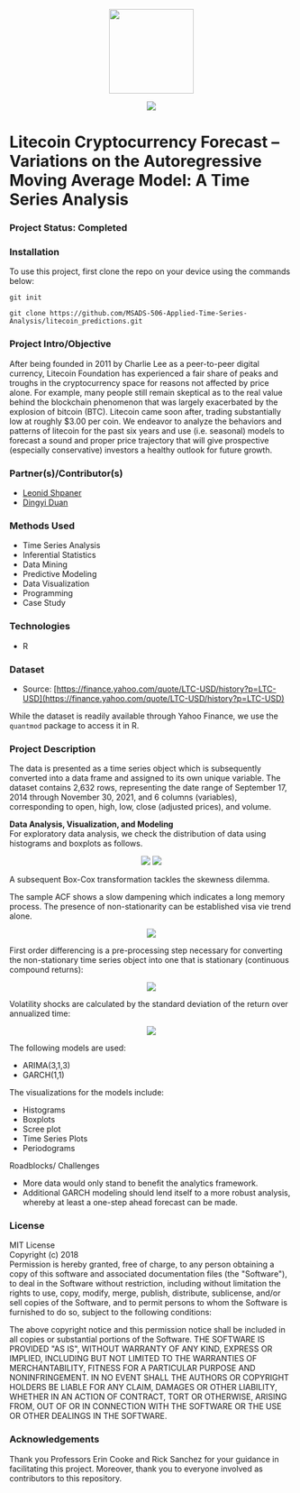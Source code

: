 <p align = "center">
  <img src="images/ltc_logo.png" width="150" height="150">
</p>

<p align = "center">
  <img src="images/adj_price_ltc.gif">
</p>


# Litecoin Cryptocurrency Forecast – Variations on the Autoregressive Moving Average Model: A Time Series Analysis

### Project Status: Completed

### Installation

To use this project, first clone the repo on your device using the commands below:

`git init`

`git clone https://github.com/MSADS-506-Applied-Time-Series-Analysis/litecoin_predictions.git`

### Project Intro/Objective

After being founded in 2011 by Charlie Lee as a peer-to-peer digital currency, Litecoin Foundation has experienced a fair share of peaks and troughs in the cryptocurrency space for reasons not affected by price alone. For example, many people still remain skeptical as to the real value behind the blockchain phenomenon that was largely exacerbated by the explosion of bitcoin (BTC). Litecoin came soon after, trading substantially low at roughly $3.00 per coin.  We endeavor to analyze the behaviors and patterns of litecoin for the past six years and use (i.e. seasonal) models to forecast a sound and proper price trajectory that will give prospective (especially conservative) investors a healthy outlook for future growth.

### Partner(s)/Contributor(s) 

* [Leonid Shpaner](https://www.leonshpaner.com)
* [Dingyi Duan](https://github.com/dingyiduan7)

### Methods Used
* Time Series Analysis
* Inferential Statistics
* Data Mining
* Predictive Modeling
* Data Visualization
* Programming
* Case Study 

### Technologies
* R 

### Dataset
* Source: [https://finance.yahoo.com/quote/LTC-USD/history?p=LTC-USD](https://finance.yahoo.com/quote/LTC-USD/history?p=LTC-USD)

While the dataset is readily available through Yahoo Finance, we use the `quantmod` package to access it in R. 

### Project Description

The data is presented as a time series object which is subsequently converted into a data frame and assigned to its own unique variable. The dataset contains 2,632 rows, representing the date range of September 17, 2014 through November 30, 2021, and 6 columns (variables), corresponding to open, high, low, close (adjusted prices), and volume.

**Data Analysis, Visualization, and Modeling**  
For exploratory data analysis, we check the distribution of data using histograms and boxplots as follows.

<p align = "center">
  <img src="images/ltc_hist.png">
  <img src="images/ltc_boxplots.png">
</p>

A subsequent Box-Cox transformation tackles the skewness dilemma.

The sample ACF shows a slow dampening which indicates a long memory process. The presence of non-stationarity can be established visa vie trend alone.

<p align = "center">
  <img src="images/acf.png">
</p>

First order differencing is a pre-processing step necessary for converting the non-stationary time series object into one that is stationary (continuous compound returns):

<p align = "center">
  <img src="images/differenced_ltc.png">
</p>

Volatility shocks are calculated by the standard deviation of the return over annualized time:

<p align = "center">
  <img src="images/volatility_ltc.gif">
</p>

The following models are used:
* ARIMA(3,1,3)
* GARCH(1,1)

The visualizations for the models include: 
* Histograms
* Boxplots
* Scree plot
* Time Series Plots
* Periodograms

Roadblocks/ Challenges
* More data would only stand to benefit the analytics framework.
* Additional GARCH modeling should lend itself to a more robust analysis, whereby at least a one-step ahead forecast can be made.

### License
MIT License  
Copyright (c) 2018  
Permission is hereby granted, free of charge, to any person obtaining a copy of this software and associated documentation files (the "Software"), to deal in the Software without restriction, including without limitation the rights to use, copy, modify, merge, publish, distribute, sublicense, and/or sell copies of the Software, and to permit persons to whom the Software is furnished to do so, subject to the following conditions:

The above copyright notice and this permission notice shall be included in all copies or substantial portions of the Software. THE SOFTWARE IS PROVIDED "AS IS", WITHOUT WARRANTY OF ANY KIND, EXPRESS OR IMPLIED, INCLUDING BUT NOT LIMITED TO THE WARRANTIES OF MERCHANTABILITY, FITNESS FOR A PARTICULAR PURPOSE AND NONINFRINGEMENT. IN NO EVENT SHALL THE AUTHORS OR COPYRIGHT HOLDERS BE LIABLE FOR ANY CLAIM, DAMAGES OR OTHER LIABILITY, WHETHER IN AN ACTION OF CONTRACT, TORT OR OTHERWISE, ARISING FROM, OUT OF OR IN CONNECTION WITH THE SOFTWARE OR THE USE OR OTHER DEALINGS IN THE SOFTWARE.

### Acknowledgements
Thank you Professors Erin Cooke and Rick Sanchez for your guidance in facilitating this project. Moreover, thank you to everyone involved as contributors to this repository.
